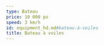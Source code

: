```yaml
---
type: Bateau
price: 10 000 po
speed: 3 km/h
id: equipment_hd.md#bateau-à-voiles
title: Bateau à voiles
---
```


